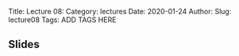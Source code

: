 Title: Lecture 08:
Category: lectures
Date: 2020-01-24
Author: 
Slug: lecture08
Tags: ADD TAGS HERE


## Slides
<!-- - [PDF | Lecture 1: Description]({attach}presentation/Lecture1_Data.pdf) -->